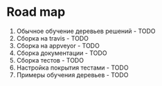 # Road map

1. Обычное обучение деревьев решений - TODO
2. Сборка на travis - TODO
3. Сборка на appveyor - TODO
4. Сборка документации - TODO
5. Сборка тестов - TODO
6. Настройка покрытия тестами - TODO
7. Примеры обучения деревьев - TODO
